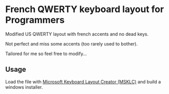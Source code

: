 # French QWERTY keyboard layout for Programmers

Modified US QWERTY layout with french accents and no dead keys.

Not perfect and miss some accents (too rarely used to bother). 

Tailored for me so feel free to modify...


## Usage

Load the file with [Microsoft Keyboard Layout Creator (MSKLC)](https://www.microsoft.com/en-us/download/details.aspx?id=102134) and build a windows installer.